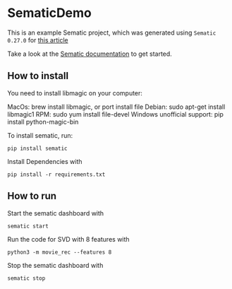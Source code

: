 # SematicDemo

This is an example Sematic project, which was generated using `Sematic 0.27.0` for [this article](https://medium.com/@hqcharlyjin/sematic-an-open-source-development-platform-for-mlops-c71a5182b551)

Take a look at the [Sematic documentation](https://docs.sematic.dev/onboarding/readme) to get started.

## How to install
You need to install libmagic on your computer:

MacOs: brew install libmagic, or port install file
Debian: sudo apt-get install libmagic1
RPM: sudo yum install file-devel
Windows unofficial support: pip install python-magic-bin

To install sematic, run:
```
pip install sematic
```

Install Dependencies with 
```
pip install -r requirements.txt
```

## How to run

Start the sematic dashboard with 
```
sematic start
```

Run the code for SVD with 8 features with 
```
python3 -m movie_rec --features 8
```

Stop the sematic dashboard with 
```
sematic stop
```
